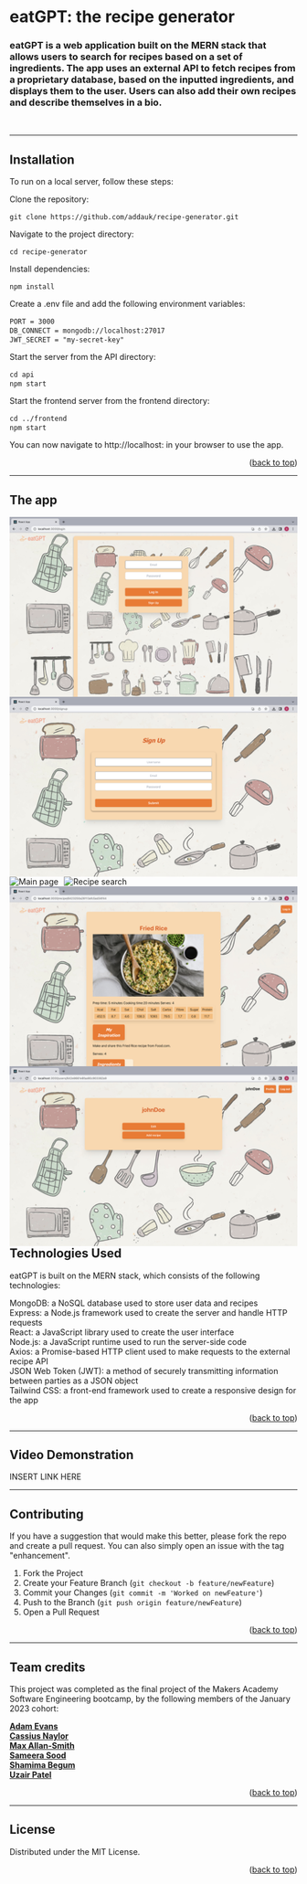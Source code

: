 # eatGPT: the recipe generator

### eatGPT is a web application built on the MERN stack that allows users to search for recipes based on a set of ingredients. The app uses an external API to fetch recipes from a proprietary database, based on the inputted ingredients, and displays them to the user. Users can also add their own recipes and describe themselves in a bio.

<br>

---

## Installation

To run on a local server, follow these steps:

Clone the repository:

```
git clone https://github.com/addauk/recipe-generator.git
```

Navigate to the project directory:

```
cd recipe-generator
```

Install dependencies:

```
npm install
```

Create a .env file and add the following environment variables:

```
PORT = 3000
DB_CONNECT = mongodb://localhost:27017
JWT_SECRET = "my-secret-key"
```

Start the server from the API directory:

```
cd api
npm start
```

Start the frontend server from the frontend directory:

```
cd ../frontend
npm start
```

You can now navigate to http://localhost:<port> in your browser to use the app.

<p align="right">(<a href="#readme-top">back to top</a>)</p>

---

## The app

<img src="./frontend/public/Images/login.png"
     alt="Login"
     style="float: left; margin-right: 10px;" />

<img src="./frontend/public/Images/signup.png"
     alt="Signup"
     style="float: left; margin-right: 10px;" />

<img src="./frontend/public/Images/Ingredient-checkbox.png"
     alt="Main page"
     style="float: left; margin-right: 10px;" />

<img src="./frontend/public/Images/Matched-recipes.png"
     alt="Recipe search"
     style="float: left; margin-right: 10px;" />

<img src="./frontend/public/Images/Recipe-detail.png"
     alt="Recipe detail page"
     style="float: left; margin-right: 10px;" />

<img src="./frontend/public/Images/Profile.png"
     alt="Profile page"
     style="float: left; margin-right: 10px;" />

## Technologies Used

eatGPT is built on the MERN stack, which consists of the following technologies:

MongoDB: a NoSQL database used to store user data and recipes <br>
Express: a Node.js framework used to create the server and handle HTTP requests <br>
React: a JavaScript library used to create the user interface <br>
Node.js: a JavaScript runtime used to run the server-side code <br>
Axios: a Promise-based HTTP client used to make requests to the external recipe API <br>
JSON Web Token (JWT): a method of securely transmitting information between parties as a JSON object <br>
Tailwind CSS: a front-end framework used to create a responsive design for the app <br>

<p align="right">(<a href="#readme-top">back to top</a>)</p>

---

## Video Demonstration

INSERT LINK HERE

---

## Contributing

If you have a suggestion that would make this better, please fork the repo and create a pull request. You can also simply open an issue with the tag "enhancement".

1. Fork the Project
2. Create your Feature Branch (`git checkout -b feature/newFeature`)
3. Commit your Changes (`git commit -m 'Worked on newFeature'`)
4. Push to the Branch (`git push origin feature/newFeature`)
5. Open a Pull Request

<p align="right">(<a href="#readme-top">back to top</a>)</p>

---

## Team credits

This project was completed as the final project of the Makers Academy Software Engineering bootcamp, by the following members of the January 2023 cohort:

<a href="https://github.com/addauk"><strong>Adam Evans</strong></a><br>
<a href="https://github.com/Perspicacity11"><strong>Cassius Naylor</strong></a><br>
<a href="https://github.com/MaxAllan-Smith"><strong>Max Allan-Smith</strong></a><br>
<a href="https://github.com/sameerasood"><strong>Sameera Sood</strong></a><br>
<a href="https://github.com/Shamima14"><strong>Shamima Begum</strong></a><br>
<a href="https://github.com/uzair142"><strong>Uzair Patel</strong></a>

<p align="right">(<a href="#readme-top">back to top</a>)</p>

---

<!-- LICENSE -->

## License

Distributed under the MIT License.

<p align="right">(<a href="#readme-top">back to top</a>)</p>